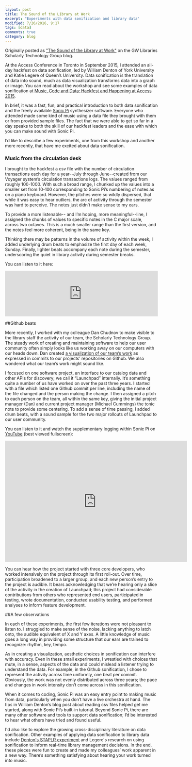 ```yaml
---
layout: post
title: The Sound of the Library at Work
excerpt: "Experiments with data sonification and library data"
modified: 7/26/2016, 9:17
tags: [data]
comments: true
category: blog
---
```


Originally posted as ["The Sound of the Library at Work"](https://library.gwu.edu/scholarly-technology-group/posts/sound-library-work) on the GW Libraries Scholarly Technology Group blog. 


At the Access Conference in Toronto in September 2015, I attended an all-day hackfest on data sonification, led by William Denton of York University and Katie Legere of Queen’s University. Data sonification is the translation of data into sound, much as data visualization transforms data into a graph or image. You can read about the workshop and see some examples of data sonification at [Music, Code and Data: Hackfest and Happening at Access 2015](https://www.miskatonic.org/music/access2015/).

In brief, it was a fast, fun, and practical introduction to both data sonification and the freely available [Sonic Pi](http://sonic-pi.net/) synthesizer software. Everyone who attended made some kind of music using a data file they brought with them or from provided sample files. The fact that we were able to get so far in a day speaks to both the skill of our hackfest leaders and the ease with which you can make sound with Sonic Pi.

I’d like to describe a few experiments, one from this workshop and another more recently, that have me excited about data sonification.

### Music from the circulation desk

I brought to the hackfest a csv file with the number of circulation transactions each day for a year--July through June--created from our Voyager system’s circulation transactions logs. The values ranged from roughly 100-1000. With such a broad range, I chunked up the values into a smaller set from 10-100 corresponding to Sonic Pi’s numbering of notes as on a piano keyboard. However, the pitches were so wildly dispersed, that while it was easy to hear outliers, the arc of activity through the semester was hard to perceive. The notes just didn’t make sense to my ears.

To provide a more listenable-- and I’m hoping, more meaningful--line, I assigned the chunks of values to specific notes in the C major scale, across two octaves. This is a much smaller range than the first version, and the notes feel more coherent, being in the same key. 

Thinking there may be patterns in the volume of activity within the week, I added underlying drum beats to emphasize the first day of each week, Sunday. Finally, lighter beats accompany each note during the semester, underscoring the quiet in library activity during semester breaks.

You can listen to it here:
<iframe frameborder="no" height="150" scrolling="no" src="https://w.soundcloud.com/player/?url=https%3A//api.soundcloud.com/tracks/222953127&amp;auto_play=false&amp;hide_related=false&amp;show_comments=true&amp;show_user=true&amp;show_reposts=false&amp;visual=true" width="100%"></iframe>


##Github beats

More recently, I worked with my colleague Dan Chudnov to make visible to the library staff the activity of our team, the Scholarly Technology Group. The steady work of creating and maintaining software to help our user community often simply looks like us working away on our computers with our heads down. Dan created [a visualization of our team’s work](https://www.youtube.com/watch?v=tCFPp97tw4w) as expressed in commits to our projects’ repositories on Github. We also wondered what our team’s work might sound like.

I focused on one software project, an interface to our catalog data and other APIs for discovery; we call it “Launchpad” internally. It’s something quite a number of us have worked on over the past three years. I started with a file which listed one Github commit per line, including the name of the file changed and the person making the change. I then assigned a pitch to each person on the team, all within the same key, giving the initial project manager (Dan) and current project manager (Michael Cummings) the tonic note to provide some centering. To add a sense of time passing, I added drum beats, with a sound sample for the two major rollouts of Launchpad to our user community.

You can listen to it and watch the supplementary logging within Sonic Pi on [YouTube](https://www.youtube.com/watch?v=_GKkaXPOK78) (best viewed fullscreen):

<iframe allowfullscreen="" frameborder="0" height="400" src="https://www.youtube.com/embed/_GKkaXPOK78" width="600"></iframe>


You can hear how the project started with three core developers, who worked intensively on the project through its first roll-out. Over time, participation broadened to a larger group, and each new person’s entry to the project is audible. It bears acknowledging that we’re hearing only a slice of the activity in the creation of Launchpad; this project had considerable contributions from others who represented end users, participated in testing, wrote documentation, conducted usability testing, and performed analyses to inform feature development.

##A few observations

In each of these experiments, the first few iterations were not pleasant to listen to. I struggled to make sense of the noise, lacking anything to latch onto, the audible equivalent of X and Y axes. A little knowledge of music goes a long way in providing some structure that our ears are trained to recognize: rhythm, key, tempo.

As in creating a visualization, aesthetic choices in sonification can interfere with accuracy. Even in these small experiments, I wrestled with choices that mute, in a sense, aspects of the data and could mislead a listener trying to understand the data. For example, in the Github sonification, I chose to represent the activity across time uniformly, one beat per commit. Obviously, the work was not evenly distributed across three years; the pace and changes in work intensity don’t come across in this sonification. 

When it comes to coding, Sonic Pi was an easy entry point to making music from data, particularly when you don’t have a live orchestra at hand. The tips in William Denton’s blog post about reading csv files helped get me started, along with Sonic Pi’s built-in tutorial. Beyond Sonic Pi, there are many other software and tools to support data sonification; I’d be interested to hear what others have tried and found useful.

I'd also like to explore the growing cross-disciplinary literature on data sonification. Other examples of applying data sonification to library data include [Denton's STAPLR experiment](http://staplr.org/) and Legere's research on using sonification to inform real-time library management decisions. In the end, these pieces were fun to create and made my colleagues’ work apparent in a new way.  There’s something satisfying about hearing your work turned into music.

